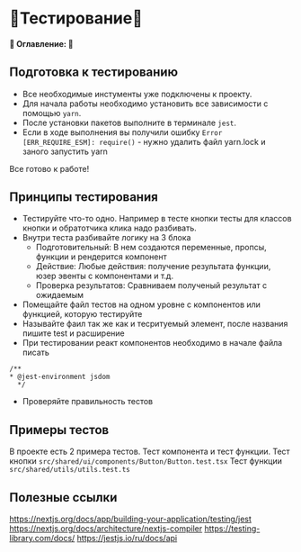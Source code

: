 # :hammer:Тестирование:hammer:

#### :memo: Оглавление: :memo:


## Подготовка к тестированию

- Все необходимые инстументы уже подключены к проекту.
- Для начала работы необходимо установить все зависимости с помощью `yarn`.
- После установки пакетов выполните в терминале `jest`.
- Если в ходе выполнения вы получили ошибку `Error [ERR_REQUIRE_ESM]: require()` - нужно удалить файл yarn.lock и заного запустить yarn

Все готово к работе!

## Принципы тестирования

- Тестируйте что-то одно. Например в тесте кнопки тесты для классов кнопки и обратотчика клика надо разбивать.
- Внутри теста разбивайте логику на 3 блока
  - Подготовительный: В нем создаются переменные, пропсы, функции и рендерится компонент
  - Действие: Любые действия: получение результата функции, юзер эвенты с компонентами и т.д.
  - Проверка результатов: Сравниваем полученый результат с ожидаемым
- Помещайте файл тестов на одном уровне с компонентов или функцией, которую тестируйте
- Называйте фаил так же как и тесритуемый элемент, после названия пишите test и расширение
- При тестировании реакт компонентов необходимо в начале файла писать 
```
/**
* @jest-environment jsdom
  */ 
  ```
- Проверяйте правильность тестов

## Примеры тестов

В проекте есть 2 примера тестов. Тест компонента и тест функции.
Тест кнопки `src/shared/ui/components/Button/Button.test.tsx`
Тест функции `src/shared/utils/utils.test.ts`

## Полезные ссылки

https://nextjs.org/docs/app/building-your-application/testing/jest
https://nextjs.org/docs/architecture/nextjs-compiler
https://testing-library.com/docs/
https://jestjs.io/ru/docs/api